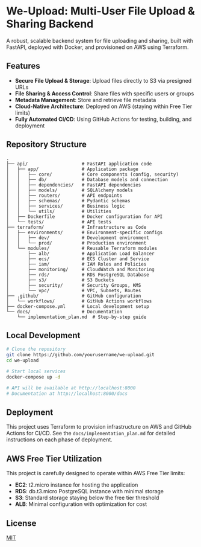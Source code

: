 # We-Upload: Multi-User File Upload & Sharing Backend

A robust, scalable backend system for file uploading and sharing, built with FastAPI, deployed with Docker, and provisioned on AWS using Terraform.

## Features

- **Secure File Upload & Storage**: Upload files directly to S3 via presigned URLs
- **File Sharing & Access Control**: Share files with specific users or groups
- **Metadata Management**: Store and retrieve file metadata
- **Cloud-Native Architecture**: Deployed on AWS (staying within Free Tier limits)
- **Fully Automated CI/CD**: Using GitHub Actions for testing, building, and deployment

## Repository Structure

```
.
├── api/                    # FastAPI application code
│   ├── app/                # Application package
│   │   ├── core/           # Core components (config, security)
│   │   ├── db/             # Database models and connection
│   │   ├── dependencies/   # FastAPI dependencies
│   │   ├── models/         # SQLAlchemy models
│   │   ├── routers/        # API endpoints
│   │   ├── schemas/        # Pydantic schemas
│   │   ├── services/       # Business logic
│   │   └── utils/          # Utilities
│   ├── Dockerfile          # Docker configuration for API
│   └── tests/              # API tests
├── terraform/              # Infrastructure as Code
│   ├── environments/       # Environment-specific configs
│   │   ├── dev/            # Development environment
│   │   └── prod/           # Production environment
│   └── modules/            # Reusable Terraform modules
│       ├── alb/            # Application Load Balancer
│       ├── ecs/            # ECS Cluster and Service
│       ├── iam/            # IAM Roles and Policies
│       ├── monitoring/     # CloudWatch and Monitoring
│       ├── rds/            # RDS PostgreSQL Database
│       ├── s3/             # S3 Buckets
│       ├── security/       # Security Groups, KMS
│       └── vpc/            # VPC, Subnets, Routes
├── .github/                # GitHub configuration
│   └── workflows/          # GitHub Actions workflows
├── docker-compose.yml      # Local development setup
└── docs/                   # Documentation
    └── implementation_plan.md  # Step-by-step guide
```

## Local Development

```bash
# Clone the repository
git clone https://github.com/yourusername/we-upload.git
cd we-upload

# Start local services
docker-compose up -d

# API will be available at http://localhost:8000
# Documentation at http://localhost:8000/docs
```

## Deployment

This project uses Terraform to provision infrastructure on AWS and GitHub Actions for CI/CD. See the `docs/implementation_plan.md` for detailed instructions on each phase of deployment.

## AWS Free Tier Utilization

This project is carefully designed to operate within AWS Free Tier limits:
- **EC2**: t2.micro instance for hosting the application
- **RDS**: db.t3.micro PostgreSQL instance with minimal storage
- **S3**: Standard storage staying below the free tier threshold
- **ALB**: Minimal configuration with optimization for cost

## License

[MIT](LICENSE)
